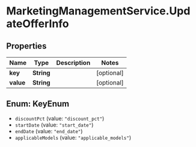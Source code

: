 # MarketingManagementService.UpdateOfferInfo

## Properties
Name | Type | Description | Notes
------------ | ------------- | ------------- | -------------
**key** | **String** |  | [optional] 
**value** | **String** |  | [optional] 

<a name="KeyEnum"></a>
## Enum: KeyEnum

* `discountPct` (value: `"discount_pct"`)
* `startDate` (value: `"start_date"`)
* `endDate` (value: `"end_date"`)
* `applicableModels` (value: `"applicable_models"`)

